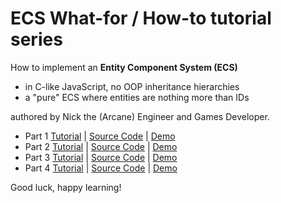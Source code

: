 # ECS What-for / How-to tutorial series 

How to implement an **Entity Component System (ECS)**
- in C-like JavaScript, no OOP inheritance hierarchies
- a "pure" ECS where entities are nothing more than IDs

authored by Nick the (Arcane) Engineer and Games Developer.

* Part 1 [Tutorial](part1.md) | [Source Code](part1.js) | [Demo](https://raw.githack.com/ArcaneEngineer/ECS-tutorials/main/part1.html)
* Part 2 [Tutorial](part2.md) | [Source Code](part2.js) | [Demo](https://raw.githack.com/ArcaneEngineer/ECS-tutorials/main/part2.html)
* Part 3 [Tutorial](part3.md) | [Source Code](part3.js) | [Demo](https://raw.githack.com/ArcaneEngineer/ECS-tutorials/main/part3.html)
* Part 4 [Tutorial](part4.md) | [Source Code](part4.js) | [Demo](https://raw.githack.com/ArcaneEngineer/ECS-tutorials/main/part4.html)

Good luck, happy learning!

